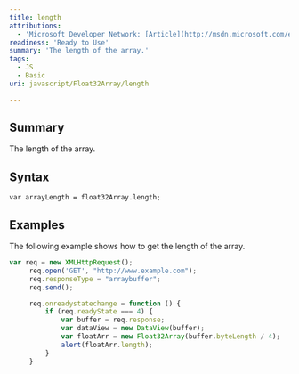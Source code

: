 ```yaml
---
title: length
attributions:
  - 'Microsoft Developer Network: [Article](http://msdn.microsoft.com/en-us/library/ie/br230729(v=vs.94).aspx)'
readiness: 'Ready to Use'
summary: 'The length of the array.'
tags:
  - JS
  - Basic
uri: javascript/Float32Array/length

---
```

## Summary

The length of the array.

## Syntax

    var arrayLength = float32Array.length;

## Examples

The following example shows how to get the length of the array.

``` js
var req = new XMLHttpRequest();
     req.open('GET', "http://www.example.com");
     req.responseType = "arraybuffer";
     req.send();

     req.onreadystatechange = function () {
         if (req.readyState === 4) {
             var buffer = req.response;
             var dataView = new DataView(buffer);
             var floatArr = new Float32Array(buffer.byteLength / 4);
             alert(floatArr.length);
         }
     }
```

